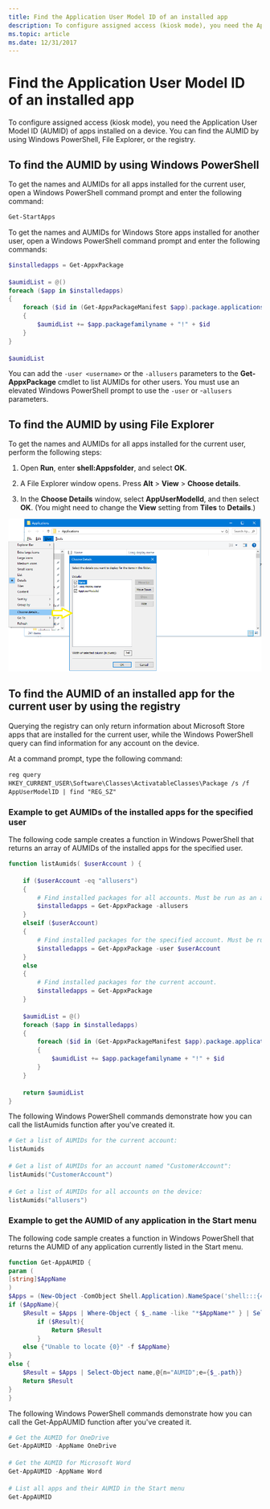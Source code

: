 ```yaml
---
title: Find the Application User Model ID of an installed app
description: To configure assigned access (kiosk mode), you need the Application User Model ID (AUMID) of apps installed on a device.
ms.topic: article
ms.date: 12/31/2017
---
```

# Find the Application User Model ID of an installed app 

To configure assigned access (kiosk mode), you need the Application User Model ID (AUMID) of apps installed on a device. You can find the AUMID by using Windows PowerShell, File Explorer, or the registry. 

## To find the AUMID by using Windows PowerShell 

To get the names and AUMIDs for all apps installed for the current user, open a Windows PowerShell command prompt and enter the following command: 

```powershell
Get-StartApps
``` 

To get the names and AUMIDs for Windows Store apps installed for another user, open a Windows PowerShell command prompt and enter the following commands: 

```powershell
$installedapps = Get-AppxPackage 

$aumidList = @()
foreach ($app in $installedapps)
{
    foreach ($id in (Get-AppxPackageManifest $app).package.applications.application.id)
    {
        $aumidList += $app.packagefamilyname + "!" + $id
    }
} 

$aumidList
``` 

You can add the `-user <username>` or the `-allusers` parameters to the **Get-AppxPackage** cmdlet to list AUMIDs for other users. You must use an elevated Windows PowerShell prompt to use the `-user` or -`allusers` parameters. 

## To find the AUMID by using File Explorer 

To get the names and AUMIDs for all apps installed for the current user, perform the following steps: 

1. Open **Run**, enter **shell:Appsfolder**, and select **OK**. 

2. A File Explorer window opens. Press **Alt** > **View** > **Choose details**. 

3. In the **Choose Details** window, select **AppUserModelId**, and then select **OK**. (You might need to change the **View** setting from **Tiles** to **Details**.) 

![Image of the Choose Details options.](images/aumid-file-explorer.png) 

## To find the AUMID of an installed app for the current user by using the registry 

Querying the registry can only return information about Microsoft Store apps that are installed for the current user, while the Windows PowerShell query can find information for any account on the device. 

At a command prompt, type the following command: 

`reg query HKEY_CURRENT_USER\Software\Classes\ActivatableClasses\Package /s /f AppUserModelID | find "REG_SZ"` 

### Example to get AUMIDs of the installed apps for the specified user 

The following code sample creates a function in Windows PowerShell that returns an array of AUMIDs of the installed apps for the specified user. 

```powershell
function listAumids( $userAccount ) { 

    if ($userAccount -eq "allusers")
    {
        # Find installed packages for all accounts. Must be run as an administrator in order to use this option.
        $installedapps = Get-AppxPackage -allusers
    }
    elseif ($userAccount)
    {
        # Find installed packages for the specified account. Must be run as an administrator in order to use this option.
        $installedapps = Get-AppxPackage -user $userAccount
    }
    else
    {
        # Find installed packages for the current account.
        $installedapps = Get-AppxPackage
    } 

    $aumidList = @()
    foreach ($app in $installedapps)
    {
        foreach ($id in (Get-AppxPackageManifest $app).package.applications.application.id)
        {
            $aumidList += $app.packagefamilyname + "!" + $id
        }
    } 

    return $aumidList
}
``` 

The following Windows PowerShell commands demonstrate how you can call the listAumids function after you've created it. 

```powershell
# Get a list of AUMIDs for the current account:
listAumids 

# Get a list of AUMIDs for an account named "CustomerAccount":
listAumids("CustomerAccount") 

# Get a list of AUMIDs for all accounts on the device:
listAumids("allusers")
``` 

### Example to get the AUMID of any application in the Start menu 

The following code sample creates a function in Windows PowerShell that returns the AUMID of any application currently listed in the Start menu. 

```powershell
function Get-AppAUMID {
param (
[string]$AppName
)
$Apps = (New-Object -ComObject Shell.Application).NameSpace('shell:::{4234d49b-0245-4df3-b780-3893943456e1}').Items()
if ($AppName){
    $Result = $Apps | Where-Object { $_.name -like "*$AppName*" } | Select-Object name,@{n="AUMID";e={$_.path}}
        if ($Result){
            Return $Result
        }
    else {"Unable to locate {0}" -f $AppName}
}
else {
    $Result = $Apps | Select-Object name,@{n="AUMID";e={$_.path}}
    Return $Result
}
}
``` 

The following Windows PowerShell commands demonstrate how you can call the Get-AppAUMID function after you've created it. 

```powershell
# Get the AUMID for OneDrive
Get-AppAUMID -AppName OneDrive 

# Get the AUMID for Microsoft Word
Get-AppAUMID -AppName Word 

# List all apps and their AUMID in the Start menu
Get-AppAUMID
```
